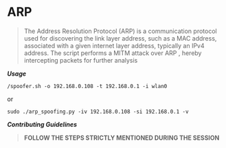 # ARP
> The Address Resolution Protocol (ARP) is a communication protocol used for discovering the link layer address, such as a MAC address, associated with a given internet layer address, typically an IPv4 address.
> The script performs a MITM attack over ARP , hereby intercepting packets for further analysis

*__Usage__*

```
/spoofer.sh -o 192.168.0.108 -t 192.168.0.1 -i wlan0   
```
or
```
sudo ./arp_spoofing.py -iv 192.168.0.108 -si 192.168.0.1 -v
```

*__Contributing Guidelines__*

> **FOLLOW THE STEPS STRICTLY MENTIONED DURING THE SESSION**

